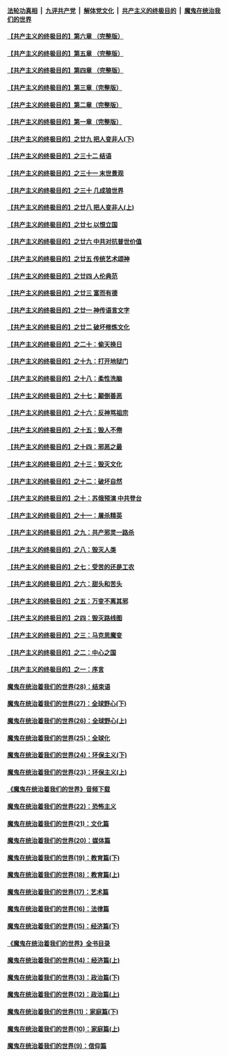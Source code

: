 ####  [法轮功真相](../../../../basic/blob/master/README.md?t=07010901) &nbsp;|&nbsp; [九评共产党](../../../../9ping.md/blob/master/README.md?t=07010901) &nbsp;|&nbsp; [解体党文化](../../../../jtdwh.md/blob/master/README.md?t=07010901)  &nbsp;|&nbsp; [共产主义的终极目的](../../../../gczydzjmd.md/blob/master/README.md?t=07010901) &nbsp;|&nbsp; [魔鬼在统治我们的世界](../../../../mgztzwmdsj.md/blob/master/README.md?t=07010901) 

#### [【共产主义的终极目的】第六章 （完整版）](../pages/nsc422/n11428913.md?t=07010901) 

#### [【共产主义的终极目的】第五章 （完整版）](../pages/nsc422/n11428912.md?t=07010901) 

#### [【共产主义的终极目的】第四章 （完整版）](../pages/nsc422/n11428907.md?t=07010901) 

#### [【共产主义的终极目的】第三章（完整版）](../pages/nsc422/n11428848.md?t=07010901) 

#### [【共产主义的终极目的】第二章（完整版）](../pages/nsc422/n11428831.md?t=07010901) 

#### [【共产主义的终极目的】第一章（完整版）](../pages/nsc422/n11417651.md?t=07010901) 

#### [【共产主义的终极目的】之廿九 把人变非人(下)](../pages/nsc422/n11344140.md?t=07010901) 

#### [【共产主义的终极目的】之三十二 结语](../pages/nsc422/n11360535.md?t=07010901) 

#### [【共产主义的终极目的】之三十一 末世景观](../pages/nsc422/n11351129.md?t=07010901) 

#### [【共产主义的终极目的】之三十 几成狼世界](../pages/nsc422/n11348280.md?t=07010901) 

#### [【共产主义的终极目的】之廿八 把人变非人(上)](../pages/nsc422/n11340492.md?t=07010901) 

#### [【共产主义的终极目的】之廿七 以恨立国](../pages/nsc422/n11336944.md?t=07010901) 

#### [【共产主义的终极目的】之廿六 中共对抗普世价值](../pages/nsc422/n11324785.md?t=07010901) 

#### [【共产主义的终极目的】之廿五 传统艺术颂神](../pages/nsc422/n11296396.md?t=07010901) 

#### [【共产主义的终极目的】之廿四 人伦典范](../pages/nsc422/n11296397.md?t=07010901) 

#### [【共产主义的终极目的】之廿三 富而有德](../pages/nsc422/n11283598.md?t=07010901) 

#### [【共产主义的终极目的】之廿一 神传语言文字](../pages/nsc422/n11263265.md?t=07010901) 

#### [【共产主义的终极目的】之廿二 破坏修炼文化](../pages/nsc422/n11245728.md?t=07010901) 

#### [【共产主义的终极目的】之二十：偷天换日](../pages/nsc422/n11238846.md?t=07010901) 

#### [【共产主义的终极目的】之十九：打开地狱门](../pages/nsc422/n11206376.md?t=07010901) 

#### [【共产主义的终极目的】之十八：柔性洗脑](../pages/nsc422/n11199994.md?t=07010901) 

#### [【共产主义的终极目的】之十七：颠倒善恶](../pages/nsc422/n11179782.md?t=07010901) 

#### [【共产主义的终极目的】之十六：反神骂祖宗](../pages/nsc422/n11166798.md?t=07010901) 

#### [【共产主义的终极目的】之十五：毁人不倦](../pages/nsc422/n11166792.md?t=07010901) 

#### [【共产主义的终极目的】之十四：邪恶之最](../pages/nsc422/n11150249.md?t=07010901) 

#### [【共产主义的终极目的】之十三：毁灭文化](../pages/nsc422/n11135227.md?t=07010901) 

#### [【共产主义的终极目的】之十二：破坏自然](../pages/nsc422/n11135214.md?t=07010901) 

#### [【共产主义的终极目的】之十：苏俄预演 中共登台](../pages/nsc422/n11118424.md?t=07010901) 

#### [【共产主义的终极目的】之十一：屠杀精英](../pages/nsc422/n11118442.md?t=07010901) 

#### [【共产主义的终极目的】之九：共产邪灵一路杀](../pages/nsc422/n11114139.md?t=07010901) 

#### [【共产主义的终极目的】之八：毁灭人类](../pages/nsc422/n11108503.md?t=07010901) 

#### [【共产主义的终极目的】之七：受苦的还是工农](../pages/nsc422/n11101809.md?t=07010901) 

#### [【共产主义的终极目的】之六：甜头和苦头](../pages/nsc422/n11096971.md?t=07010901) 

#### [【共产主义的终极目的】之五：万变不离其邪](../pages/nsc422/n11091285.md?t=07010901) 

#### [【共产主义的终极目的】之四：毁灭路线图](../pages/nsc422/n11086284.md?t=07010901) 

#### [【共产主义的终极目的】之三：马克思魔变](../pages/nsc422/n11061941.md?t=07010901) 

#### [【共产主义的终极目的】之二：中心之国](../pages/nsc422/n11047728.md?t=07010901) 

#### [【共产主义的终极目的】之一：序言](../pages/nsc422/n11086077.md?t=07010901) 

#### [魔鬼在统治着我们的世界(28)：结束语](../pages/nsc422/n10936246.md?t=07010901) 

#### [魔鬼在统治着我们的世界(27)：全球野心(下)](../pages/nsc422/n10928319.md?t=07010901) 

#### [魔鬼在统治着我们的世界(26)：全球野心(上)](../pages/nsc422/n10900318.md?t=07010901) 

#### [魔鬼在统治着我们的世界(25)：全球化](../pages/nsc422/n10788205.md?t=07010901) 

#### [魔鬼在统治着我们的世界(24)：环保主义(下)](../pages/nsc422/n10695307.md?t=07010901) 

#### [魔鬼在统治着我们的世界(23)：环保主义(上)](../pages/nsc422/n10688613.md?t=07010901) 

#### [《魔鬼在统治着我们的世界》音频下载](../pages/nsc422/n10635553.md?t=07010901) 

#### [魔鬼在统治着我们的世界(22)：恐怖主义](../pages/nsc422/n10614727.md?t=07010901) 

#### [魔鬼在统治着我们的世界(21)：文化篇](../pages/nsc422/n10597706.md?t=07010901) 

#### [魔鬼在统治着我们的世界(20)：媒体篇](../pages/nsc422/n10586579.md?t=07010901) 

#### [魔鬼在统治着我们的世界(19)：教育篇(下)](../pages/nsc422/n10564808.md?t=07010901) 

#### [魔鬼在统治着我们的世界(18)：教育篇(上)](../pages/nsc422/n10526970.md?t=07010901) 

#### [魔鬼在统治着我们的世界(17)：艺术篇](../pages/nsc422/n10499093.md?t=07010901) 

#### [魔鬼在统治着我们的世界(16)：法律篇](../pages/nsc422/n10485969.md?t=07010901) 

#### [魔鬼在统治着我们的世界(15)：经济篇(下)](../pages/nsc422/n10469975.md?t=07010901) 

#### [《魔鬼在统治着我们的世界》全书目录](../pages/nsc422/n10464261.md?t=07010901) 

#### [魔鬼在统治着我们的世界(14)：经济篇(上)](../pages/nsc422/n10457370.md?t=07010901) 

#### [魔鬼在统治着我们的世界(13)：政治篇(下)](../pages/nsc422/n10448270.md?t=07010901) 

#### [魔鬼在统治着我们的世界(12)：政治篇(上)](../pages/nsc422/n10444576.md?t=07010901) 

#### [魔鬼在统治着我们的世界(11)：家庭篇(下)](../pages/nsc422/n10440961.md?t=07010901) 

#### [魔鬼在统治着我们的世界(10)：家庭篇(上)](../pages/nsc422/n10435448.md?t=07010901) 

#### [魔鬼在统治着我们的世界(9)：信仰篇](../pages/nsc422/n10432159.md?t=07010901) 

